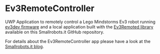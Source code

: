 # Ev3RemoteController

UWP Application to remotely control a Lego Mindstorms Ev3 robot running [ev3dev firmware](www.ev3dev.org)  and a local application built with the [Ev3Remoted library](https://github.com/smallrobots/Ev3Remoted) available on this Smallrobots.it GitHub repository.

For details about the Ev3RemoteController app please have a look at the [Smallrobots.it blog](https://www.smallrobots.it/ev3-tracked-explorer-remote-control-app).
